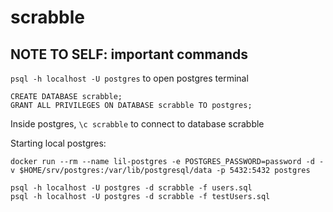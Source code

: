 # scrabble

## NOTE TO SELF: important commands

```psql -h localhost -U postgres``` to open postgres terminal

```
CREATE DATABASE scrabble;
GRANT ALL PRIVILEGES ON DATABASE scrabble TO postgres;
```
Inside postgres, ```\c scrabble``` to connect to database scrabble

Starting local postgres:
```
docker run --rm --name lil-postgres -e POSTGRES_PASSWORD=password -d -v $HOME/srv/postgres:/var/lib/postgresql/data -p 5432:5432 postgres
```

```
psql -h localhost -U postgres -d scrabble -f users.sql
psql -h localhost -U postgres -d scrabble -f testUsers.sql
```
